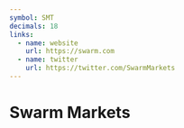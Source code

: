 ```yaml
---
symbol: SMT
decimals: 18
links:
  - name: website
    url: https://swarm.com
  - name: twitter
    url: https://twitter.com/SwarmMarkets
---
```


# Swarm Markets
